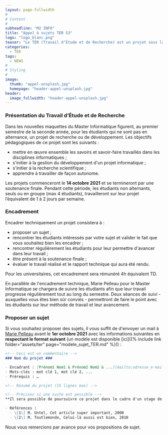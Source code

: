 ```yaml
---
layout: page-fullwidth
#
# Content
#
subheadline: "M2 INFO"
title: "Appel à sujets TER S3"
logo: "logo_blanc.png"
teaser: "Le TER (Travail d’Étude et de Recherche) est un projet sous la direction d’un encadrant universitaire ou industriel qui s’effectue par groupe de 2 à 4 étudiants (ingénierie) ou seul (recherche). Il s’étend sur environ 8 semaines (1 à 2 jours par semaine)."
categories:
  - TER
tags:
  - NEWS
#
# Styling
#
image:
  thumb: "appel-unsplash.jpg"
  homepage: "header-appel-unsplash.jpg"
header:
  image_fullwidth: "header-appel-unsplash.jpg"
---
```


### Présentation du Travail d’Étude et de Recherche ###

Dans les nouvelles maquettes du Master Informatique figurent, au premier semestre de la seconde année, pour les étudiants qui ne sont pas en alternance, un projet de recherche ou de développement. Les objectifs pédagogiques de ce projet sont les suivants :

- mettre en œuvre ensemble les savoirs et savoir-faire travaillés dans les disciplines informatiques ;
- s'initier à la gestion du développement d'un projet informatique ;
- s'initier à la recherche scientifique ;
- apprendre à travailler de façon autonome.

Les projets commenceront le **14 octobre 2021** et se termineront par une soutenance finale. Pendant cette période, les étudiants non alternants, seuls ou en groupe (max 4 étudiants), travailleront sur leur projet l’équivalent de 1 à 2 jours par semaine.

### Encadrement ###

Encadrer techniquement un projet consistera à :

- proposer un sujet ;
- rencontrer les étudiants intéressés par votre sujet et valider le fait que vous souhaitez bien les encadrer ;
- rencontrer régulièrement les étudiants pour leur permettre d'avancer dans leur travail ;
- être présent à la soutenance finale ;
- évaluer le travail réalisé et le rapport technique qui aura été rendu.

Pour les universitaires, cet encadrement sera rémunéré 4h équivalent TD.

En parallèle de l'encadrement technique, Marie Pelleau pour le Master Informatique se chargera de suivre les étudiants afin que leur travail progresse régulièrement tout au long du semestre.
Deux séances de suivi - auxquelles vous êtes bien sûr conviés - permettront de faire le point avec les étudiants sur leur méthode de travail et leur avancement.

### Proposer un sujet ###

Si vous souhaitez proposer des sujets, il vous suffit de d'envoyer un mail à [Marie Pelleau](mailto:marie.pellea@univ-cotedazur.fr) avant le **1er octobre 2021** avec les informations suivantes en **respectant le format suivant** (un modèle est disponible [ici]({% include link folder="assets/ter" page="modele_sujet_TER.md" %})) :

```markdown
<!-- Ceci est un commentaire -->
### Nom du projet ###

- Encadrant : [Prénom1 Nom1 & Prénom2 Nom2 & ...](mailto:adresse_e-mail1,adresse_e-mail2,...). <!-- site web optionnel :, [site web](http://adresse.fr) -->
- Mots-clés : mot clé 1, mot clé 2, ...
- Prérequis : …

<!-- Résumé du projet (15 lignes max) -->

<!-- Précisez si une suite est possible -->
**Il sera possible de poursuivre ce projet dans le cadre d'un stage de recherche au laboratoire I3S.**

- Références :
  - \[1\] M. Untel, Cet article super important, 2000
  - \[2\] M. Toutlemonde, Celui-là aussi est bien, 2010
```

Nous vous remercions par avance pour vos propositions de sujet.
